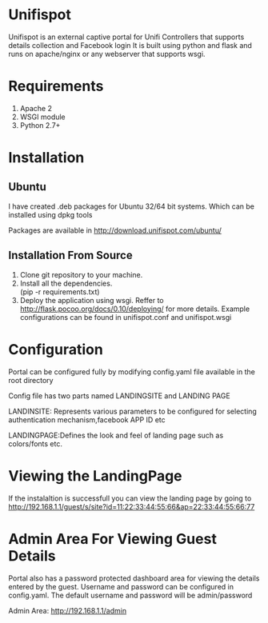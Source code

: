 # Unifispot

Unifispot is an external captive portal for Unifi Controllers that supports details collection and Facebook login
It is built using python and flask and runs on apache/nginx or any webserver that supports wsgi.


Requirements
============
1. Apache 2
2. WSGI module
3. Python 2.7+

Installation
============

Ubuntu
------
I have created .deb packages for Ubuntu 32/64 bit systems. Which can be installed using dpkg tools 

Packages are available in http://download.unifispot.com/ubuntu/


Installation From Source
-------------------
1. Clone git repository to your machine.
2. Install all the dependencies.  
(pip -r requirements.txt)
3. Deploy the application using wsgi. Reffer to http://flask.pocoo.org/docs/0.10/deploying/ for more details.
   Example configurations can be found in unifispot.conf and unifispot.wsgi



Configuration
=============
Portal can be configured fully by modifying config.yaml file available in the root directory

Config file has two parts named LANDINGSITE and LANDING PAGE

LANDINSITE: Represents various parameters to be configured for selecting authentication mechanism,facebook APP ID etc

LANDINGPAGE:Defines the look and feel of landing page such as colors/fonts etc.


Viewing the LandingPage
=======================
If the instalaltion is successfull you can view the landing page by going to http://192.168.1.1/guest/s/site?id=11:22:33:44:55:66&ap=22:33:44:55:66:77

Admin Area For Viewing Guest Details
=======================
Portal also has a password protected dashboard area for viewing the details entered by the guest.
Username and password can be configured in config.yaml. The default username and password will be admin/password

Admin Area: http://192.168.1.1/admin



